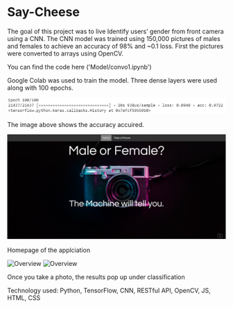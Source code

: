 # Say-Cheese
The goal of this project was to live Identify users’ gender from front camera using a CNN. The CNN model was trained using 150,000 pictures of males and females to achieve an accuracy of 98% and ~0.1 loss. First the pictures were converted to arrays using OpenCV. 

You can find the code here ('Model/convo1.ipynb')

Google Colab was used to train the model. Three dense layers were used along with 100 epochs. 

![Overview](Images/Wiki-100.PNG)

The image above shows the accuracy accuired. 


![Overview](Images/Home.PNG)

Homepage of the applciation

![Overview](Images/Takepic1.PNG)
![Overview](Images/Takepic2.PNG)

Once you take a photo, the results pop up under classification

Technology used: Python, TensorFlow, CNN, RESTful API, OpenCV, JS, HTML, CSS
